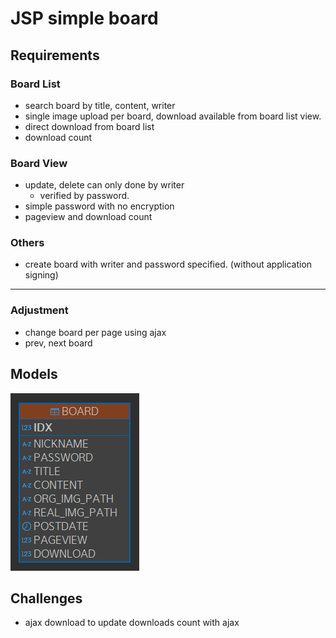 # JSP simple board

## Requirements

### Board List

- search board by title, content, writer
- single image upload per board, download available from board list view.
- direct download from board list
- download count

### Board View

- update, delete can only done by writer
  - verified by password.
- simple password with no encryption
- pageview and download count

### Others

- create board with writer and password specified. (without application signing)

---

### Adjustment

- change board per page using ajax
- prev, next board

## Models

![data definition](/assets/data.png)

## Challenges

- ajax download to update downloads count with ajax
